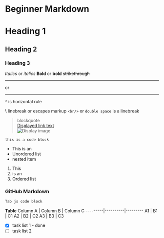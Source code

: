 # Beginner Markdown

# Heading 1
## Heading 2
### Heading 3

*Italics* or _italics_
**Bold** or __bold__
~~strikethrough~~

---
or
___
^ is horizontal rule

\ linebreak or escapes markup
`<br/>` or `double space` is a linebreak<br/>
> blockquote\
[Displayed link text](https://websitelink)\
![Display image](https://imagelocation.com/img/123.jpg)

`this is a code block`

* This is an
 * Unordered list
* nested item
1. This 
1. is an
 1. Ordered list

### GitHub Markdown
```javascript
Tab js code block
```

**Table**
Column A | Column B | Column C
---------|----------|---------
A1 | B1 | C1
A2 | B2 | C2
A3 | B3 | C3


* [x] task list 1 - done
* [ ] task list 2
